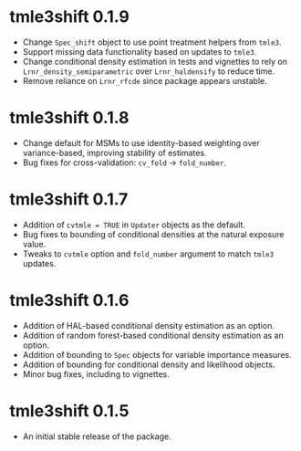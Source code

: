 # tmle3shift 0.1.9

* Change `Spec_shift` object to use point treatment helpers from `tmle3`.
* Support missing data functionality based on updates to `tmle3`.
* Change conditional density estimation in tests and vignettes to rely on
  `Lrnr_density_semiparametric` over `Lrnr_haldensify` to reduce time.
* Remove reliance on `Lrnr_rfcde` since package appears unstable.

# tmle3shift 0.1.8

* Change default for MSMs to use identity-based weighting over variance-based,
  improving stability of estimates.
* Bug fixes for cross-validation: `cv_fold` -> `fold_number`.

# tmle3shift 0.1.7

* Addition of `cvtmle = TRUE` in `Updater` objects as the default.
* Bug fixes to bounding of conditional densities at the natural exposure value.
* Tweaks to `cvtmle` option and `fold_number` argument to match `tmle3` updates.

# tmle3shift 0.1.6

* Addition of HAL-based conditional density estimation as an option.
* Addition of random forest-based conditional density estimation as an option.
* Addition of bounding to `Spec` objects for variable importance measures.
* Addition of bounding for conditional density and likelihood objects.
* Minor bug fixes, including to vignettes.

# tmle3shift 0.1.5

* An initial stable release of the package.
